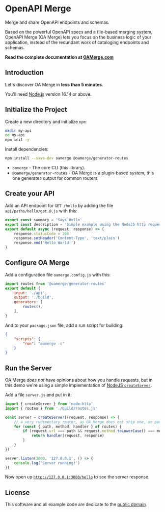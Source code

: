 # OpenAPI Merge

Merge and share OpenAPI endpoints and schemas.

Based on the powerful OpenAPI specs and a file-based merging system, OpenAPI Merge (OA Merge) lets you focus on the business logic of your application, instead of the redundant work of cataloging endpoints and schemas.

**Read the complete documentation at [OAMerge.com](https://oamerge.com/)**

## Introduction

Let's discover OA Merge in **less than 5 minutes**.

You'll need [Node.js](https://nodejs.org/en/download/) version 16.14 or above.

## Initialize the Project

Create a new directory and initialize `npm`:

```bash
mkdir my-api
cd my-api
npm init -y
```

Install dependencies:

```bash
npm install --save-dev oamerge @oamerge/generator-routes
```

- `oamerge` - The core CLI (this library).
- `@oamerge/generator-routes` - OA Merge is a plugin-based system, this one generates output for common routers.

## Create your API

Add an API endpoint for `GET /hello` by adding the file `api/paths/hello/get.@.js` with this:

```js
export const summary = 'Says Hello'
export const description = 'Simple example using the NodeJS http request/response model.'
export default async (request, response) => {
	response.statusCode = 200
	response.setHeader('Content-Type', 'text/plain')
	response.end('Hello World!')
}
```

## Configure OA Merge

Add a configuration file `oamerge.config.js` with this:

```js
import routes from '@oamerge/generator-routes'
export default {
	input: './api',
	output: './build',
	generators: [
		routes(),
	],
}
```

And to your `package.json` file, add a run script for building:

```json
{
	"scripts": {
		"run": "oamerge -c"
	}
}
```

## Run the Server

OA Merge *does not* have opinions about how you handle requests, but in this demo we're using a simple implementation of [NodeJS `createServer`](https://nodejs.org/api/http.html#httpcreateserveroptions-requestlistener).

Add a file `server.js` and put in it:

```js
import { createServer } from 'node:http'
import { routes } from './build/routes.js'

const server = createServer((request, response) => {
	// a very rudimentary router, as OA Merge does not ship one, on purpose!
	for (const { path, method, handler } of routes) {
		if (request.url === path && request.method.toLowerCase() === method) {
			return handler(request, response)
		}
	}
})

server.listen(3000, '127.0.0.1', () => {
	console.log('Server running!')
})
```

Now open up [`http://127.0.0.1:3000/hello`](http://127.0.0.1:3000/hello) to see the server response.

## License

This software and all example code are dedicate to the [public domain](http://en.wikipedia.org/wiki/Public_Domain).
